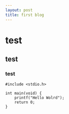 ```yaml
---
layout: post
title: first blog
---
```


# test

## test

### test

	#include <stdio.h>
	
	int main(void) {
    	printf("Hello Wolrd");
    	return 0;
	}


